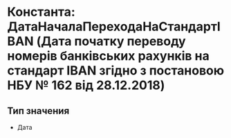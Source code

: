 ﻿# Константа: ДатаНачалаПереходаНаСтандартIBAN (Дата початку переводу номерів банківських рахунків на стандарт IBAN згідно з постановою НБУ № 162 від 28.12.2018)

## Тип значения

- Дата

